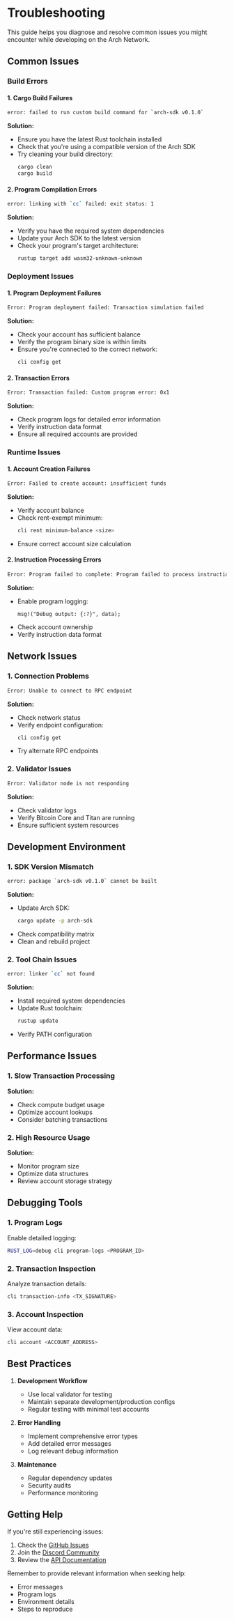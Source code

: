 # Troubleshooting

This guide helps you diagnose and resolve common issues you might encounter while developing on the Arch Network.

## Common Issues

### Build Errors

#### 1. Cargo Build Failures

```bash
error: failed to run custom build command for `arch-sdk v0.1.0`
```

**Solution:**
- Ensure you have the latest Rust toolchain installed
- Check that you're using a compatible version of the Arch SDK
- Try cleaning your build directory:
  ```bash
  cargo clean
  cargo build
  ```

#### 2. Program Compilation Errors

```bash
error: linking with `cc` failed: exit status: 1
```

**Solution:**
- Verify you have the required system dependencies
- Update your Arch SDK to the latest version
- Check your program's target architecture:
  ```bash
  rustup target add wasm32-unknown-unknown
  ```

### Deployment Issues

#### 1. Program Deployment Failures

```bash
Error: Program deployment failed: Transaction simulation failed
```

**Solution:**
- Check your account has sufficient balance
- Verify the program binary size is within limits
- Ensure you're connected to the correct network:
  ```bash
  cli config get
  ```

#### 2. Transaction Errors

```bash
Error: Transaction failed: Custom program error: 0x1
```

**Solution:**
- Check program logs for detailed error information
- Verify instruction data format
- Ensure all required accounts are provided

### Runtime Issues

#### 1. Account Creation Failures

```bash
Error: Failed to create account: insufficient funds
```

**Solution:**
- Verify account balance
- Check rent-exempt minimum:
  ```bash
  cli rent minimum-balance <size>
  ```
- Ensure correct account size calculation

#### 2. Instruction Processing Errors

```bash
Error: Program failed to complete: Program failed to process instruction
```

**Solution:**
- Enable program logging:
  ```rust,ignore
  msg!("Debug output: {:?}", data);
  ```
- Check account ownership
- Verify instruction data format

## Network Issues

### 1. Connection Problems

```bash
Error: Unable to connect to RPC endpoint
```

**Solution:**
- Check network status
- Verify endpoint configuration:
  ```bash
  cli config get
  ```
- Try alternate RPC endpoints

### 2. Validator Issues

```bash
Error: Validator node is not responding
```

**Solution:**
- Check validator logs
- Verify Bitcoin Core and Titan are running
- Ensure sufficient system resources

## Development Environment

### 1. SDK Version Mismatch

```bash
error: package `arch-sdk v0.1.0` cannot be built
```

**Solution:**
- Update Arch SDK:
  ```bash
  cargo update -p arch-sdk
  ```
- Check compatibility matrix
- Clean and rebuild project

### 2. Tool Chain Issues

```bash
error: linker `cc` not found
```

**Solution:**
- Install required system dependencies
- Update Rust toolchain:
  ```bash
  rustup update
  ```
- Verify PATH configuration

## Performance Issues

### 1. Slow Transaction Processing

**Solution:**
- Check compute budget usage
- Optimize account lookups
- Consider batching transactions

### 2. High Resource Usage

**Solution:**
- Monitor program size
- Optimize data structures
- Review account storage strategy

## Debugging Tools

### 1. Program Logs

Enable detailed logging:
```bash
RUST_LOG=debug cli program-logs <PROGRAM_ID>
```

### 2. Transaction Inspection

Analyze transaction details:
```bash
cli transaction-info <TX_SIGNATURE>
```

### 3. Account Inspection

View account data:
```bash
cli account <ACCOUNT_ADDRESS>
```

## Best Practices

1. **Development Workflow**
   - Use local validator for testing
   - Maintain separate development/production configs
   - Regular testing with minimal test accounts

2. **Error Handling**
   - Implement comprehensive error types
   - Add detailed error messages
   - Log relevant debug information

3. **Maintenance**
   - Regular dependency updates
   - Security audits
   - Performance monitoring

## Getting Help

If you're still experiencing issues:

1. Check the [GitHub Issues](https://github.com/arch-network/arch-node/issues)
2. Join the [Discord Community](https://discord.gg/arch-network)
3. Review the [API Documentation](https://docs.arch.network)

Remember to provide relevant information when seeking help:
- Error messages
- Program logs
- Environment details
- Steps to reproduce
